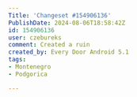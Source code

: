 ```yaml
---
Title: 'Changeset #154906136'
PublishDate: 2024-08-06T18:58:42Z
id: 154906136
user: czebureks
comment: Created a ruin
created_by: Every Door Android 5.1
tags:
- Montenegro
- Podgorica

---
```

